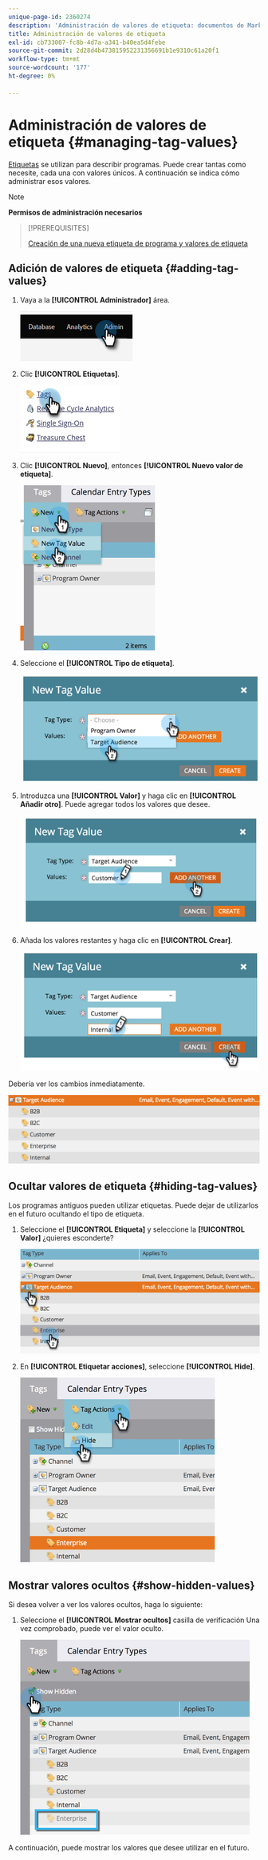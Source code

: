 ```yaml
---
unique-page-id: 2360274
description: 'Administración de valores de etiqueta: documentos de Marketo, documentación del producto'
title: Administración de valores de etiqueta
exl-id: cb733007-fc8b-4d7a-a341-b40ea5d4febe
source-git-commit: 2d28d4b473815952231356691b1e9310c61a20f1
workflow-type: tm+mt
source-wordcount: '177'
ht-degree: 0%

---
```


# Administración de valores de etiqueta {#managing-tag-values}

[Etiquetas](/help/marketo/product-docs/core-marketo-concepts/programs/working-with-programs/understanding-tags.md) se utilizan para describir programas. Puede crear tantas como necesite, cada una con valores únicos. A continuación se indica cómo administrar esos valores.

>[!NOTE]
>
>**Permisos de administración necesarios**

>[!PREREQUISITES]
>
>[Creación de una nueva etiqueta de programa y valores de etiqueta](/help/marketo/product-docs/administration/tags/create-a-new-program-tag-and-tag-values.md)

## Adición de valores de etiqueta {#adding-tag-values}

1. Vaya a la **[!UICONTROL Administrador]** área.

   ![](assets/managing-tag-values-1.png)

1. Clic **[!UICONTROL Etiquetas]**.

   ![](assets/managing-tag-values-2.png)

1. Clic **[!UICONTROL Nuevo]**, entonces **[!UICONTROL Nuevo valor de etiqueta]**.

   ![](assets/managing-tag-values-3.png)

1. Seleccione el **[!UICONTROL Tipo de etiqueta]**.

   ![](assets/managing-tag-values-4.png)

1. Introduzca una **[!UICONTROL Valor]** y haga clic en **[!UICONTROL Añadir otro]**. Puede agregar todos los valores que desee.

   ![](assets/managing-tag-values-5.png)

1. Añada los valores restantes y haga clic en **[!UICONTROL Crear]**.

   ![](assets/managing-tag-values-6.png)

Debería ver los cambios inmediatamente.

![](assets/managing-tag-values-7.png)

## Ocultar valores de etiqueta {#hiding-tag-values}

Los programas antiguos pueden utilizar etiquetas. Puede dejar de utilizarlos en el futuro ocultando el tipo de etiqueta.

1. Seleccione el **[!UICONTROL Etiqueta]** y seleccione la **[!UICONTROL Valor]** ¿quieres esconderte?

   ![](assets/managing-tag-values-8.png)

1. En **[!UICONTROL Etiquetar acciones]**, seleccione **[!UICONTROL Hide]**.

   ![](assets/managing-tag-values-9.png)

## Mostrar valores ocultos {#show-hidden-values}

Si desea volver a ver los valores ocultos, haga lo siguiente:

1. Seleccione el **[!UICONTROL Mostrar ocultos]** casilla de verificación Una vez comprobado, puede ver el valor oculto.

   ![](assets/managing-tag-values-10.png)

A continuación, puede mostrar los valores que desee utilizar en el futuro.

